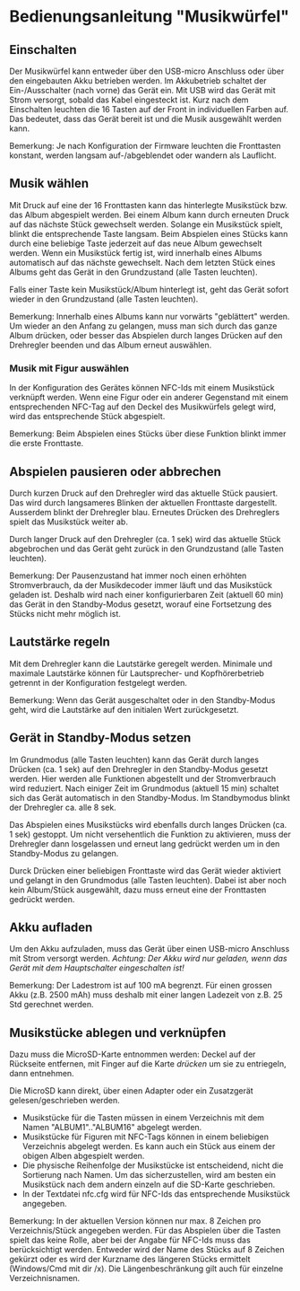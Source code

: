 # Bedienungsanleitung "Musikwürfel"

## Einschalten 

Der Musikwürfel kann entweder über den USB-micro Anschluss oder über den eingebauten Akku betrieben werden.
Im Akkubetrieb schaltet der Ein-/Ausschalter (nach vorne) das Gerät ein. Mit USB wird das Gerät mit Strom versorgt, sobald das Kabel eingesteckt ist.
Kurz nach dem Einschalten leuchten die 16 Tasten auf der Front in individuellen Farben auf. Das bedeutet, dass das Gerät bereit ist und die Musik ausgewählt werden kann.

Bemerkung: Je nach Konfiguration der Firmware leuchten die Fronttasten konstant, werden langsam auf-/abgeblendet oder wandern als Lauflicht.


## Musik wählen

Mit Druck auf eine der 16 Fronttasten kann das hinterlegte Musikstück bzw. das Album abgespielt werden. Bei einem Album kann durch erneuten Druck auf das nächste Stück gewechselt werden. Solange ein Musikstück spielt, blinkt die entsprechende Taste langsam.
Beim Abspielen eines Stücks kann durch eine beliebige Taste jederzeit auf das neue Album gewechselt werden.
Wenn ein Musikstück fertig ist, wird innerhalb eines Albums automatisch auf das nächste gewechselt. Nach dem letzten Stück eines Albums geht das Gerät in den Grundzustand (alle Tasten leuchten).

Falls einer Taste kein Musikstück/Album hinterlegt ist, geht das Gerät sofort wieder in den Grundzustand (alle Tasten leuchten).

Bemerkung: Innerhalb eines Albums kann nur vorwärts "geblättert" werden. Um wieder an den Anfang zu gelangen, muss man sich durch das ganze Album drücken, oder besser das Abspielen durch langes Drücken auf den Drehregler beenden und das Album erneut auswählen.

### Musik mit Figur auswählen

In der Konfiguration des Gerätes können NFC-Ids mit einem Musikstück verknüpft werden. Wenn eine Figur oder ein anderer Gegenstand mit einem entsprechenden NFC-Tag auf den Deckel des Musikwürfels gelegt wird, wird das entsprechende Stück abgespielt.

Bemerkung: Beim Abspielen eines Stücks über diese Funktion blinkt immer die erste Fronttaste.


## Abspielen pausieren oder abbrechen

Durch kurzen Druck auf den Drehregler wird das aktuelle Stück pausiert. Das wird durch langsameres Blinken der aktuellen Fronttaste dargestellt. Ausserdem blinkt der Drehregler blau. Erneutes Drücken des Drehreglers spielt das Musikstück weiter ab.

Durch langer Druck auf den Drehregler (ca. 1 sek) wird das aktuelle Stück abgebrochen und das Gerät geht zurück in den Grundzustand (alle Tasten leuchten).

Bemerkung: Der Pausenzustand hat immer noch einen erhöhten Stromverbrauch, da der Musikdecoder immer läuft und das Musikstück geladen ist. Deshalb wird nach einer konfigurierbaren Zeit (aktuell 60 min) das Gerät in den Standby-Modus gesetzt, worauf eine Fortsetzung des Stücks nicht mehr möglich ist.


## Lautstärke regeln

Mit dem Drehregler kann die Lautstärke geregelt werden. Minimale und maximale Lautstärke können für Lautsprecher- und Kopfhörerbetrieb getrennt in der Konfiguration festgelegt werden.

Bemerkung: Wenn das Gerät ausgeschaltet oder in den Standby-Modus geht, wird die Lautstärke auf den initialen Wert zurückgesetzt.


## Gerät in Standby-Modus setzen

Im Grundmodus (alle Tasten leuchten) kann das Gerät durch langes Drücken (ca. 1 sek) auf den Drehregler in den Standby-Modus gesetzt werden. Hier werden alle Funktionen abgestellt und der Stromverbrauch wird reduziert. Nach einiger Zeit im Grundmodus (aktuell 15 min) schaltet sich das Gerät automatisch in den Standby-Modus. Im Standbymodus blinkt der Drehregler ca. alle 8 sek.

Das Abspielen eines Musikstücks wird ebenfalls durch langes Drücken (ca. 1 sek) gestoppt. Um nicht versehentlich die Funktion zu aktivieren, muss der Drehregler dann losgelassen und erneut lang gedrückt werden um in den Standby-Modus zu gelangen.

Durck Drücken einer beliebigen Fronttaste wird das Gerät wieder aktiviert und gelangt in den Grundmodus (alle Tasten leuchten). Dabei ist aber noch kein Album/Stück ausgewählt, dazu muss erneut eine der Fronttasten gedrückt werden.


## Akku aufladen

Um den Akku aufzuladen, muss das Gerät über einen USB-micro Anschluss mit Strom versorgt werden. *Achtung: Der Akku wird nur geladen, wenn das Gerät mit dem Hauptschalter eingeschalten ist!*

Bemerkung: Der Ladestrom ist auf 100 mA begrenzt. Für einen grossen Akku (z.B. 2500 mAh) muss deshalb mit einer langen Ladezeit von z.B. 25 Std gerechnet werden.


## Musikstücke ablegen und verknüpfen

Dazu muss die MicroSD-Karte entnommen werden: Deckel auf der Rückseite entfernen, mit Finger auf die Karte *drücken* um sie zu entriegeln, dann entnehmen.

Die MicroSD kann direkt, über einen Adapter oder ein Zusatzgerät gelesen/geschrieben werden.

- Musikstücke für die Tasten müssen in einem Verzeichnis mit dem Namen "ALBUM1".."ALBUM16" abgelegt werden. 
- Musikstücke für Figuren mit NFC-Tags können in einem beliebigen Verzeichnis abgelegt werden. Es kann auch ein Stück aus einem der obigen Alben abgespielt werden.
- Die physische Reihenfolge der Musikstücke ist entscheidend, nicht die Sortierung nach Namen. Um das sicherzustellen, wird am besten ein Musikstück nach dem andern einzeln auf die SD-Karte geschrieben.
- In der Textdatei nfc.cfg wird für NFC-Ids das entsprechende Musikstück angegeben.

Bemerkung: In der aktuellen Version können nur max. 8 Zeichen pro Verzeichnis/Stück angegeben werden. Für das Abspielen über die Tasten spielt das keine Rolle, aber bei der Angabe für NFC-Ids muss das berücksichtigt werden. Entweder wird der Name des Stücks auf 8 Zeichen gekürzt oder es wird der Kurzname des längeren Stücks ermittelt (Windows/Cmd mit dir /x). Die Längenbeschränkung gilt auch für einzelne Verzeichnisnamen.
